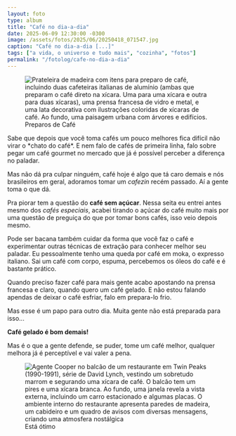 ```yaml
---
layout: foto
type: album
title: "Café no dia-a-dia"
date: 2025-06-09 12:30:00 -0300
image: /assets/fotos/2025/06/20250418_071547.jpg
caption: "Café no dia-a-dia [...]"
tags: ["a vida, o universo e tudo mais", "cozinha", "fotos"]
permalink: "/fotolog/cafe-no-dia-a-dia"
---
```

<figure class="foto-post">
<img src="{{ site.baseurl }}/assets/fotos/2025/06/20250418_071547.jpg" alt="Prateleira de madeira com itens para preparo de café, incluindo duas cafeteiras italianas de alumínio (ambas que preparam o café direto na xícara. Uma para uma xícara e outra para duas xícaras), uma prensa francesa de vidro e metal, e uma lata decorativa com ilustrações coloridas de xícaras de café. Ao fundo, uma paisagem urbana com árvores e edifícios." title="Preparos de café">
<figcaption>Preparos de Café</figcaption>
</figure>
Sabe que depois que você toma cafés um pouco melhores fica difícil não virar o *chato do café*. E nem falo de cafés de primeira linha, falo sobre pegar um café gourmet no mercado que já é possível perceber a diferença no paladar.  

Mas não dá pra culpar ninguém, café hoje é algo que tá caro demais e nós brasileiros em geral, adoramos tomar um *cafezin* recém passado. Aí a gente toma o que dá.

Pra piorar tem a questão do **café sem açúcar**. Nessa seita eu entrei antes mesmo dos *cafés especiais*, acabei tirando o açúcar do café muito mais por uma questão de preguiça do que por tomar bons cafés, isso veio depois mesmo.  

Pode ser bacana também cuidar da forma que você faz o café e experimentar outras técnicas de extração para conhecer melhor seu paladar. Eu pessoalmente tenho uma queda por café em moka, o expresso italiano. Sai um café com corpo, espuma, percebemos os óleos do café e é bastante prático.  

Quando preciso fazer café para mais gente acabo apostando na prensa francesa e claro, quando quero um café gelado. E não estou falando apendas de deixar o café esfriar, falo em prepara-lo frio.  

Mas esse é um papo para outro dia. Muita gente não está preparada para isso...  

**Café gelado é bom demais!**

Mas é o que a gente defende, se puder, tome um café melhor, qualquer melhora já é perceptível e vai valer a pena.

<figure class="foto-post">
<img src="{{ site.baseurl }}/assets/fotos/2025/06/Cooper tomando seu café.jpg" alt="Agente Cooper no balcão de um restaurante em Twin Peaks (1990-1991), série de David Lynch, vestindo um sobretudo marrom e segurando uma xícara de café. O balcão tem um pires e uma xícara branca. Ao fundo, uma janela revela a vista externa, incluindo um carro estacionado e algumas placas. O ambiente interno do restaurante apresenta paredes de madeira, um cabideiro e um quadro de avisos com diversas mensagens, criando uma atmosfera nostálgica" title="Cooper tomando mais um de seus cafés">
<figcaption>Está ótimo</figcaption>
</figure>